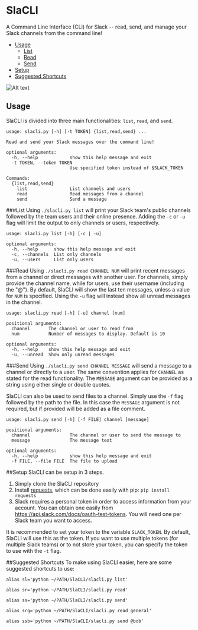 # SlaCLI

A Command Line Interface (CLI) for Slack -- read, send, and manage your Slack channels from the command line!

* [Usage](#usage)
  * [List](#list)
  * [Read](#read)
  * [Send](#send)
* [Setup](#setup)
* [Suggested Shortcuts](#suggested-shortcuts)

![Alt text](/../images/images/example.jpg?raw=true "SlaCLI in motion!")

## Usage
SlaCLI is divided into three main functionalities: `list`, `read`, and `send`. 

```
usage: slacli.py [-h] [-t TOKEN] {list,read,send} ...

Read and send your Slack messages over the command line!

optional arguments:
  -h, --help            show this help message and exit
  -t TOKEN, --token TOKEN
                        Use specified token instead of $SLACK_TOKEN

Commands:
  {list,read,send}
    list                List channels and users
    read                Read messages from a channel
    send                Send a message
```

###List
Using `./slacli.py list` will print your Slack team's public channels followed by the team users and their online presence. 
Adding the `-c` or `-u` flag will limit the output to only channels or users, respectively.

```
usage: slacli.py list [-h] [-c | -u]

optional arguments:
  -h, --help      show this help message and exit
  -c, --channels  List only channels
  -u, --users     List only users
```
  
###Read
Using `./slacli.py read CHANNEL NUM` will print recent messages from a channel or direct messages with another user. 
For channels, simply provide the channel name, while for users, use their username (including the "@"). 
By default, SlaCLI will show the last ten messages, unless a value for `NUM` is specified.
Using the `-u` flag will instead show all unread messages in the channel.

```
usage: slacli.py read [-h] [-u] channel [num]

positional arguments:
  channel       The channel or user to read from
  num           Number of messages to display. Default is 10

optional arguments:
  -h, --help    show this help message and exit
  -u, --unread  Show only unread messages
```

###Send
Using `./slacli.py send CHANNEL MESSAGE` will send a message to a channel or directly to a user. 
The same convention applies for `CHANNEL` as stated for the read functionality. 
The `MESSAGE` argument can be provided as a string using either single or double quotes.

SlaCLI can also be used to send files to a channel. Simply use the `-f` flag followed by the path to the file. In this case  the `MESSAGE` argument is not required, but if provided will be added as a file comment.

```
usage: slacli.py send [-h] [-f FILE] channel [message]

positional arguments:
  channel               The channel or user to send the message to
  message               The message text

optional arguments:
  -h, --help            show this help message and exit
  -f FILE, --file FILE  The file to upload
```

##Setup
SlaCLI can be setup in 3 steps.

1. Simply clone the SlaCLI repository
2. Install [requests](http://docs.python-requests.org/en/master/), which can be done easily with pip:
`pip install requests`
3. Slack requires a personal token in order to access information from your account. You can obtain one easily from https://api.slack.com/docs/oauth-test-tokens. You will need one per Slack team you want to access.

It is recommended to set your token to the variable `SLACK_TOKEN`. By default, SlaCLI will use this as the token. If you want to use multiple tokens (for multiple Slack teams) or to not store your token, you can specify the token to use with the `-t` flag.

##Suggested Shortcuts
To make using SlaCLI easier, here are some suggested shortcuts to use:
```
alias sl='python ~/PATH/SlaCLI/slacli.py list'
```
```
alias sr='python ~/PATH/SlaCLI/slacli.py read'
```
```
alias ss='python ~/PATH/SlaCLI/slacli.py send'
```
```
alias srg='python ~/PATH/SlaCLI/slacli.py read general'
```
```
alias ssb='python ~/PATH/SlaCLI/slacli.py send @bob'
```
